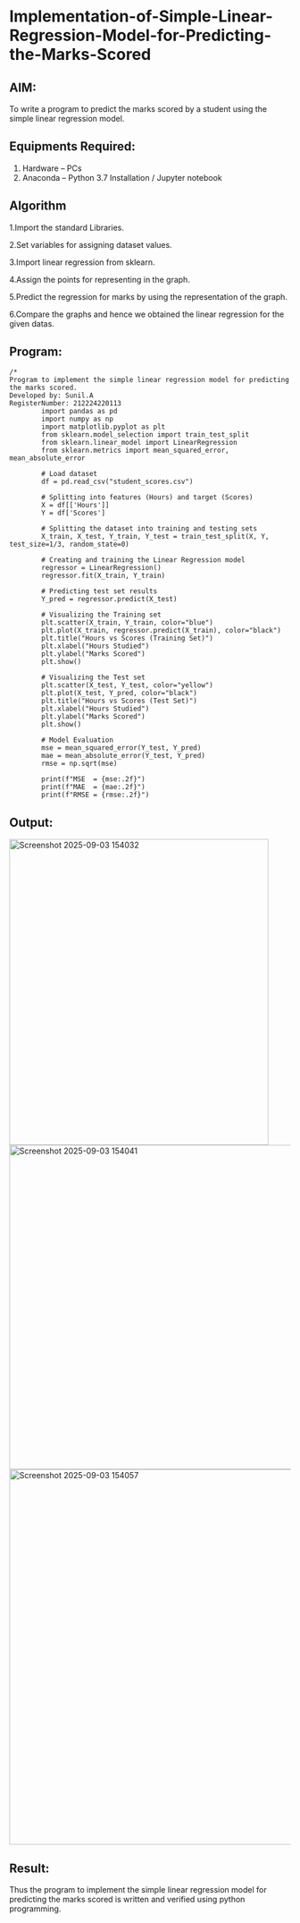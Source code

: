 # Implementation-of-Simple-Linear-Regression-Model-for-Predicting-the-Marks-Scored

## AIM:
To write a program to predict the marks scored by a student using the simple linear regression model.

## Equipments Required:
1. Hardware – PCs
2. Anaconda – Python 3.7 Installation / Jupyter notebook

## Algorithm
1.Import the standard Libraries.

2.Set variables for assigning dataset values. 

3.Import linear regression from sklearn. 

4.Assign the points for representing in the graph. 

5.Predict the regression for marks by using the representation of the graph. 

6.Compare the graphs and hence we obtained the linear regression for the given datas.

## Program:
```
/*
Program to implement the simple linear regression model for predicting the marks scored.
Developed by: Sunil.A
RegisterNumber: 212224220113
        import pandas as pd
        import numpy as np
        import matplotlib.pyplot as plt
        from sklearn.model_selection import train_test_split
        from sklearn.linear_model import LinearRegression
        from sklearn.metrics import mean_squared_error, mean_absolute_error
        
        # Load dataset
        df = pd.read_csv("student_scores.csv")
        
        # Splitting into features (Hours) and target (Scores)
        X = df[['Hours']]
        Y = df['Scores']
        
        # Splitting the dataset into training and testing sets
        X_train, X_test, Y_train, Y_test = train_test_split(X, Y, test_size=1/3, random_state=0)
        
        # Creating and training the Linear Regression model
        regressor = LinearRegression()
        regressor.fit(X_train, Y_train)
        
        # Predicting test set results
        Y_pred = regressor.predict(X_test)
        
        # Visualizing the Training set
        plt.scatter(X_train, Y_train, color="blue")
        plt.plot(X_train, regressor.predict(X_train), color="black")
        plt.title("Hours vs Scores (Training Set)")
        plt.xlabel("Hours Studied")
        plt.ylabel("Marks Scored")
        plt.show()
        
        # Visualizing the Test set
        plt.scatter(X_test, Y_test, color="yellow")
        plt.plot(X_test, Y_pred, color="black")
        plt.title("Hours vs Scores (Test Set)")
        plt.xlabel("Hours Studied")
        plt.ylabel("Marks Scored")
        plt.show()
        
        # Model Evaluation
        mse = mean_squared_error(Y_test, Y_pred)
        mae = mean_absolute_error(Y_test, Y_pred)
        rmse = np.sqrt(mse)
        
        print(f"MSE  = {mse:.2f}")
        print(f"MAE  = {mae:.2f}")
        print(f"RMSE = {rmse:.2f}")

```

## Output:
<img width="464" height="547" alt="Screenshot 2025-09-03 154032" src="https://github.com/user-attachments/assets/5e2c07c0-ab0c-4015-911a-e698055edb6d" />



<img width="834" height="580" alt="Screenshot 2025-09-03 154041" src="https://github.com/user-attachments/assets/67510f8a-ff44-4711-9a8e-18450dbfd9fe" />



<img width="749" height="671" alt="Screenshot 2025-09-03 154057" src="https://github.com/user-attachments/assets/1b0e58ca-e30a-49fe-b61f-5959c27a326b" />

## Result:
Thus the program to implement the simple linear regression model for predicting the marks scored is written and verified using python programming.
